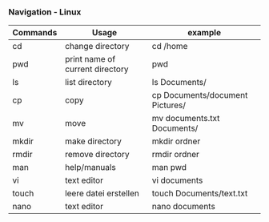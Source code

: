 ### Navigation - Linux

| Commands             | Usage                           | example                         |
|--------------------- |---------------------------------|---------------------------------|
| cd                   | change directory                | cd /home                        |
| pwd                  | print name of current directory | pwd                             |
| ls                   | list directory                  | ls Documents/                   |
| cp                   | copy                            | cp Documents/document Pictures/ |
| mv                   | move                            | mv documents.txt Documents/     |
| mkdir                | make directory                  | mkdir ordner                    |
| rmdir                | remove directory                | rmdir ordner                    |
| man                  | help/manuals                    | man pwd                         |
| vi                   | text editor                     | vi documents                    |
| touch                | leere datei erstellen           | touch Documents/text.txt        |
| nano                 | text editor                     | nano documents                  |
